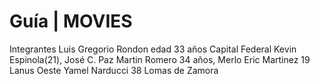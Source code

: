 # Guía | MOVIES
Integrantes
Luis Gregorio Rondon edad 33 años Capital Federal
Kevin Espinola(21), José C. Paz
Martin Romero 34 años, Merlo
Eric Martinez 19 Lanus Oeste
Yamel Narducci 38 Lomas de Zamora 

